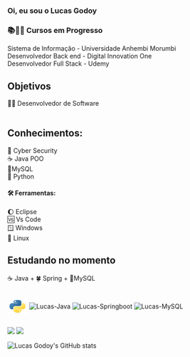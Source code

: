 ### Oi, eu sou o Lucas Godoy
### 📚👨‍🎓 Cursos em Progresso  <br> 
Sistema de Informação - Universidade Anhembi Morumbi <br>
Desenvolvedor Back end - Digital Innovation One <br>
Desenvolvedor Full Stack - Udemy <br>

## Objetivos 

👨‍💻 Desenvolvedor de Software <br> <br>

## Conhecimentos:
👾 Cyber Security <br>
☕ Java POO <br>
🐬MySQL <br>
🐍 Python <br>
#### 🛠️ Ferramentas:  <br>
🌔 Eclipse <br>
🆚 Vs Code <br>
🪟 Windows <br>
🐧 Linux <br>

## Estudando no momento
☕ Java + 🍀 Spring + 🐬MySQL

<div style="display: inline_block"><br>
  <img align="center" alt="Lucas-Python" height="35" width="45" src="https://raw.githubusercontent.com/devicons/devicon/master/icons/python/python-original.svg">
  <img align="center" alt="Lucas-Java" height="40" width="45" src="https://cdn.iconscout.com/icon/free/png-256/free-java-60-1174953.png">
  <img align="center" alt="Lucas-Springboot" height="35" width="60" src="https://www.ibm.com/content/dam/adobe-cms/instana/media_logo/Spring.component.complex-narrative-xl.ts=1690565631163.png/content/adobe-cms/br/pt/products/instana/supported-technologies/spring-boot-performance-monitoring/_jcr_content/root/table_of_contents/body/content_section_styled/content-section-body/complex_narrative/logoimage">
  <img align="center" alt="Lucas-MySQL" height="37" width="37" src="https://icons-for-free.com/iconfiles/png/512/development+logo+mysql+icon-1320184807686758112.png">
         
  ##
 
<div> 
  <a href="https://instagram.com/eu.lucas_26?utm_source=qr&igshid=MzNlNGNkZWQ4Mg==" target="_blank"><img src="https://img.shields.io/badge/-Instagram-%23E4405F?style=for-the-badge&logo=instagram&logoColor=white" target="_blank"></a>
<a href = "mailto:lucassdegodoy@hotmail"><img src="https://img.shields.io/badge/Microsoft_Outlook-0078D4?style=for-the-badge&logo=microsoft-outlook&logoColor=white"></a>
</div>

![Lucas Godoy's GitHub stats](https://github-readme-stats.vercel.app/api?username=LucasGodoy1&show_icons=true&theme=radical)
